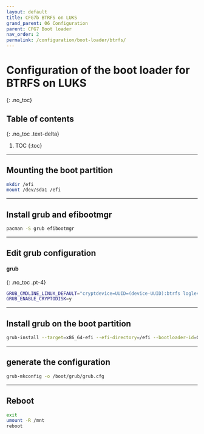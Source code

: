 ```yaml
---
layout: default
title: CFG7b BTRFS on LUKS
grand_parent: 06 Configuration
parent: CFG7 Boot loader
nav_order: 2
permalink: /configuration/boot-loader/btrfs/
---
```


# Configuration of the boot loader for BTRFS on LUKS
{: .no_toc}

## Table of contents
{: .no_toc .text-delta}

1. TOC
{:toc}

---

## Mounting the boot partition
```bash
mkdir /efi
mount /dev/sda1 /efi
```

---

## Install grub and efibootmgr
```bash
pacman -S grub efibootmgr
```

---

## Edit grub configuration

#### grub
{: .no_toc .pt-4}

```bash
GRUB_CMDLINE_LINUX_DEFAULT="cryptdevice=UUID=(device-UUID):btrfs loglevel=3 quiet"
GRUB_ENABLE_CRYPTODISK=y
```

---

## Install grub on the boot partition

```bash
grub-install --target=x86_64-efi --efi-directory=/efi --bootloader-id=GRUB --recheck
```

---

## generate the configuration

```bash
grub-mkconfig -o /boot/grub/grub.cfg
```

---

## Reboot

```bash
exit
umount -R /mnt
reboot
```

